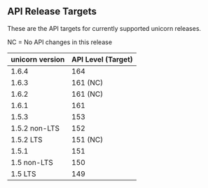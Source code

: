 ## API Release Targets
These are the API targets for currently supported unicorn releases.

NC = No API changes in this release

| unicorn version | API Level (Target) |
|-----------------|--------------------|
| 1.6.4 | 164 |
| 1.6.3 | 161 (NC) |
| 1.6.2 | 161 (NC) |
| 1.6.1 | 161 |
| 1.5.3 | 153 |
| 1.5.2 non-LTS | 152 |
| 1.5.2 LTS | 151 (NC) |
| 1.5.1 | 151 |
| 1.5 non-LTS | 150 | 
| 1.5 LTS | 149 |
